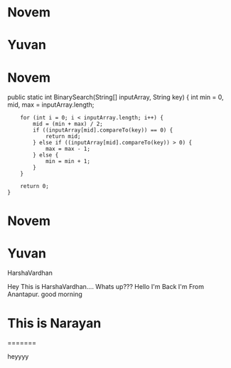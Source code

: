 
# Novem
Yuvan
======

# Novem
public static int BinarySearch(String[] inputArray, String key) {
		int min = 0, mid, max = inputArray.length;

		for (int i = 0; i < inputArray.length; i++) {
			mid = (min + max) / 2;
			if ((inputArray[mid].compareTo(key)) == 0) {
				return mid;
			} else if ((inputArray[mid].compareTo(key)) > 0) {
				max = max - 1;
			} else {
				min = min + 1;
			}
		}

		return 0;
	}
	
# Novem
Yuvan
======
HarshaVardhan



Hey This is HarshaVardhan....
Whats up???
Hello I'm Back
I'm From Anantapur.
good morning

This is Narayan
=======





=======


heyyyy
